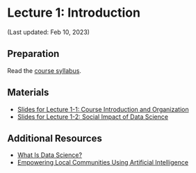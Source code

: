 # Lecture 1: Introduction

(Last updated: Feb 10, 2023)

## Preparation

Read the [course syllabus](../syllabus.md).

## Materials

- [Slides for Lecture 1-1: Course Introduction and Organization](https://github.com/MultiX-Amsterdam/data-science-book-uva/raw/main/files/lec1-1.pdf)
- [Slides for Lecture 1-2: Social Impact of Data Science](https://github.com/MultiX-Amsterdam/data-science-book-uva/raw/main/files/lec1-2.pdf)

## Additional Resources

- [What Is Data Science?](https://jakevdp.github.io/PythonDataScienceHandbook/00.00-preface.html)
- [Empowering Local Communities Using Artificial Intelligence](https://doi.org/10.1016/j.patter.2022.100449)

